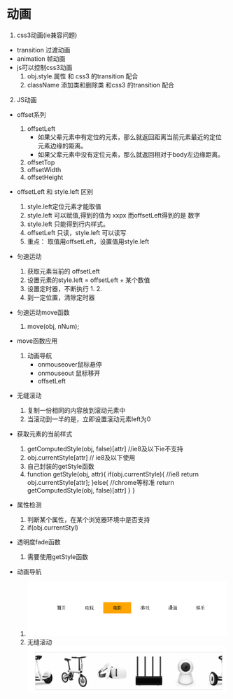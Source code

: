 动画
====
1. css3动画(ie兼容问题)
  * transition 过渡动画
  * animation  帧动画
  * js可以控制css3动画
    1. obj.style.属性 和 css3 的transition 配合
    2. className 添加类和删除类 和css3 的transition 配合
2. JS动画
  * offset系列
    1. offsetLeft
       * 如果父辈元素中有定位的元素，那么就返回距离当前元素最近的定位元素边缘的距离。
       * 如果父辈元素中没有定位元素，那么就返回相对于body左边缘距离。
    2. offsetTop
    3. offsetWidth
    4. offsetHeight
  * offsetLeft 和 style.left 区别
    1. style.left定位元素才能取值
    2. style.left 可以赋值,得到的值为 xxpx
      而offsetLeft得到的是 数字
    3. style.left 只能得到行内样式。
    4. offsetLeft 只读，style.left 可以读写
    5. 重点： 取值用offsetLeft，设置值用style.left
  * 匀速运动
    1. 获取元素当前的 offsetLeft
    2. 设置元素的style.left  = offsetLeft + 某个数值
    3. 设置定时器，不断执行 1. 2.
    4. 到一定位置，清除定时器
  * 匀速运动move函数
    1. move(obj, nNum);
  * move函数应用
    1. 动画导航
       * onmouseover鼠标悬停
       * onmouseout 鼠标移开
       * offsetLeft
  * 无缝滚动
    1. 复制一份相同的内容放到滚动元素中
    2. 当滚动到一半的是，立即设置滚动元素left为0
  * 获取元素的当前样式
    1. getComputedStyle(obj, false)[attr] //ie8及以下ie不支持
    2. obj.currentStyle[attr] // ie8及以下使用
    3. 自己封装的getStyle函数
    4. function getStyle(obj, attr){
  		if(obj.currentStyle){ //ie8
  			return obj.currentStyle[attr];
  		}else{ //chrome等标准
  			return getComputedStyle(obj, false)[attr]
  		}
  	}
  * 属性检测
    1. 判断某个属性，在某个浏览器环境中是否支持
    2. if(obj.currentStyl)

  * 透明度fade函数
    1. 需要使用getStyle函数
  * 动画导航
    1. ![image](https://github.com/leogyy/javascript/raw/master/preview-img/nav.png)
    2. 无缝滚动
    ![image](https://github.com/leogyy/javascript/raw/master/preview-img/wfgd.png)
